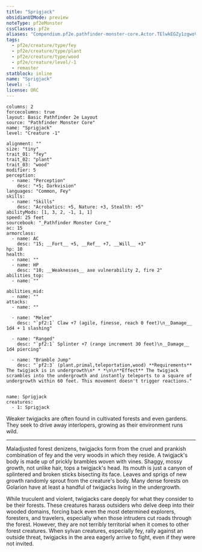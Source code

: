 ```yaml
---
title: "Sprigjack"
obsidianUIMode: preview
noteType: pf2eMonster
cssClasses: pf2e
aliases: "Compendium.pf2e.pathfinder-monster-core.Actor.TElwkEGZy1zgwoVg" 
tags:
  - pf2e/creature/type/fey
  - pf2e/creature/type/plant
  - pf2e/creature/type/wood
  - pf2e/creature/level/-1
  - remaster
statblock: inline
name: "Sprigjack"
level: -1
license: ORC
---
```


```statblock
columns: 2
forcecolumns: true
layout: Basic Pathfinder 2e Layout
source: "Pathfinder Monster Core"
name: "Sprigjack"
level: "Creature -1"

alignment: ""
size: "tiny"
trait_01: "fey"
trait_02: "plant"
trait_03: "wood"
modifier: 5
perception:
  - name: "Perception"
    desc: "+5; Darkvision"
languages: "Common, Fey"
skills:
  - name: "Skills"
    desc: "Acrobatics: +5, Nature: +3, Stealth: +5"
abilityMods: [1, 3, 2, -1, 1, 1]
speed: 25 feet
sourcebook: "_Pathfinder Monster Core_"
ac: 15
armorclass:
  - name: AC
    desc: "15; __Fort__ +5, __Ref__ +7, __Will__ +3"
hp: 10
health:
  - name: ""
  - name: HP
    desc: "10; __Weaknesses__ axe vulnerability 2, fire 2"
abilities_top:
  - name: ""

abilities_mid:
  - name: ""
attacks:
  - name: ""

  - name: "Melee"
    desc: "`pf2:1` Claw +7 (agile, finesse, reach 0 feet)\n__Damage__  1d4 + 1 slashing"

  - name: "Ranged"
    desc: "`pf2:1` Splinter +7 (range increment 30 feet)\n__Damage__  1d4 piercing"

  - name: "Bramble Jump"
    desc: "`pf2:3` (plant,primal,teleportation,wood) **Requirements** The twigjack is in undergrowth\n* * *\n\n**Effect** The twigjack scrambles into the undergrowth and instantly teleports to a square of undergrowth within 60 feet. This movement doesn't trigger reactions."
 
```

```encounter-table
name: Sprigjack
creatures:
  - 1: Sprigjack
```



Weaker twigjacks are often found in cultivated forests and even gardens. They seek to drive away interlopers, growing as their environment runs wild.

* * *

Maladjusted forest denizens, twigjacks form from the cruel and prankish combination of fey and the very woods in which they reside. A twigjack's body is made up of prickly brambles woven with vines. Shaggy, mossy growth, not unlike hair, tops a twigjack's head. Its mouth is just a canyon of splintered and broken sticks bisecting its face. Leaves and sprigs of new growth randomly sprout from the creature's body. Many dense forests on Golarion have at least a handful of twigjacks living in the undergrowth.

While truculent and violent, twigjacks care deeply for what they consider to be their forests. These creatures harass outsiders who delve deep into their wooded domains, forcing back even the most determined explorers, foresters, and travelers, especially when those intruders cut roads through the forest. However, they are not terribly territorial when it comes to other forest creatures. When sylvan creatures, especially fey, rally against an outside threat, twigjacks in the area eagerly arrive to fight, even if they were not invited.
